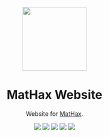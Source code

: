 <div align="center">
	<img src="https://mathaxclient.xyz/resources/images/icon.png" width="150" height="150">
</div>

<h1 align="center">
	MatHax Website
</h1>

<p align="center">
	Website for <a href="https://mathaxclient.xyz/">MatHax</a>.
</p>

<div align="center">
  <img src="https://img.shields.io/github/last-commit/Matejko06/MatHax-Website">
  <img src="https://img.shields.io/github/commit-activity/m/Matejko06/MatHax-Website">
  <img src="https://img.shields.io/github/languages/code-size/Matejko06/MatHax-Website">
  <img src="https://img.shields.io/tokei/lines/github/Matejko06/MatHax-Website">
	<a href="https://mathaxclient.xyz/Discord"><img src="https://img.shields.io/discord/823286525402939402"></a>
</div>
